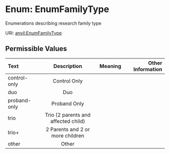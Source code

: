 
# Enum: EnumFamilyType

Enumerations describing research family type

URI: [anvil:EnumFamilyType](https://anvilproject.org/acr-harmonized-data-model/EnumFamilyType)


## Permissible Values

| Text | Description | Meaning | Other Information |
| :--- | :---: | :---: | ---: |
| control-only | Control Only |  |  |
| duo | Duo |  |  |
| proband-only | Proband Only |  |  |
| trio | Trio (2 parents and affected child) |  |  |
| trio+ | 2 Parents and 2 or more children |  |  |
| other | Other |  |  |

